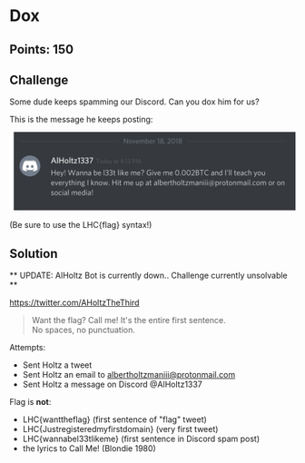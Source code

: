 # Dox

## Points: 150

## Challenge
Some dude keeps spamming our Discord. Can you dox him for us?

This is the message he keeps posting:

![img](./LEET.jpg)

(Be sure to use the LHC{flag} syntax!)

## Solution
** UPDATE: AlHoltz Bot is currently down.. Challenge currently unsolvable **

https://twitter.com/AHoltzTheThird


> Want the flag? Call me! It's the entire first sentence.  
No spaces, no punctuation.

Attempts:
* Sent Holtz a tweet
* Sent Holtz an email to albertholtzmaniii@protonmail.com
* Sent Holtz a message on Discord @AlHoltz1337

Flag is **not**:
* LHC{wanttheflag} (first sentence of "flag" tweet)
* LHC{Justregisteredmyfirstdomain} (very first tweet)
* LHC{wannabel33tlikeme} (first sentence in Discord spam post)
* the lyrics to Call Me! (Blondie 1980)


